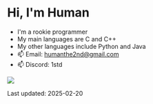 # Hi, I'm Human
- I'm a rookie programmer
- My main languages are C and C++
- My other languages include Python and Java
- 📫 Email: humanthe2nd@gmail.com
- 📫 Discord: 1std
<img src="https://github-readme-stats.vercel.app/api?username=HumanThe2nd&show_icons=true&include_all_commits=true&show_icons=true&count_private=true&theme=material-palenight"/>

Last updated: 2025-02-20
<!---
HumanThe2nd/HumanThe2nd is a ✨ special ✨ repository because its `README.md` (this file) appears on your GitHub profile.
You can click the Preview link to take a look at your changes.
--->

